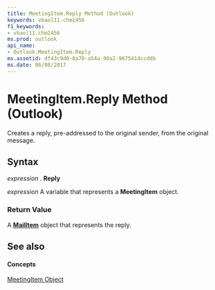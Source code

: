 ```yaml
---
title: MeetingItem.Reply Method (Outlook)
keywords: vbaol11.chm1456
f1_keywords:
- vbaol11.chm1456
ms.prod: outlook
api_name:
- Outlook.MeetingItem.Reply
ms.assetid: df43c9d0-8a70-a54a-90a2-9675414ccddb
ms.date: 06/08/2017
---
```



# MeetingItem.Reply Method (Outlook)

Creates a reply, pre-addressed to the original sender, from the original message.


## Syntax

 _expression_ . **Reply**

 _expression_ A variable that represents a **MeetingItem** object.


### Return Value

A  **[MailItem](mailitem-object-outlook.md)** object that represents the reply.


## See also


#### Concepts


[MeetingItem Object](meetingitem-object-outlook.md)

